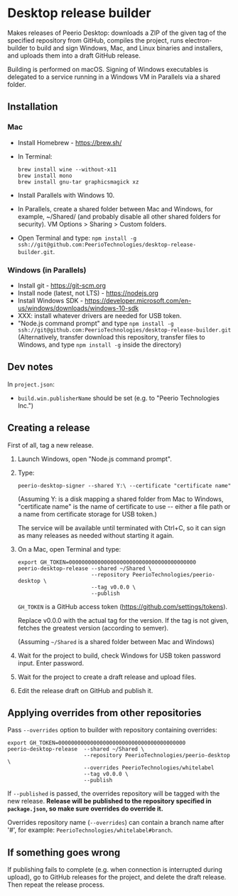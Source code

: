 Desktop release builder
=======================

Makes releases of Peerio Desktop: downloads a ZIP of the given tag of the specified repository from GitHub, compiles the project, runs electron-builder to build and sign Windows, Mac, and Linux binaries and installers, and uploads them into a draft GitHub release.

Building is performed on macOS. Signing of Windows executables is delegated to a service running in a Windows VM in Parallels via a shared folder.


Installation
------------

### Mac

* Install Homebrew - https://brew.sh/
* In Terminal:

      brew install wine --without-x11
      brew install mono
      brew install gnu-tar graphicsmagick xz

* Install Parallels with Windows 10.
* In Parallels, create a shared folder between Mac and Windows, for example,
  ~/Shared/ (and probably disable all other shared folders for security).
  VM Options > Sharing > Custom folders.
* Open Terminal and type: `npm install -g ssh://git@github.com:PeerioTechnologies/desktop-release-builder.git`.


### Windows (in Parallels)

* Install git - https://git-scm.org
* Install node (latest, not LTS) - https://nodejs.org
* Install Windows SDK - https://developer.microsoft.com/en-us/windows/downloads/windows-10-sdk
* XXX: install whatever drivers are needed for USB token.
* "Node.js command prompt" and type `npm install -g ssh://git@github.com:PeerioTechnologies/desktop-release-builder.git`
(Alternatively, transfer download this repository, transfer files to Windows,
and type `npm install -g` inside the directory)


Dev notes
---------

In `project.json`:

* `build.win.publisherName` should be set (e.g. to "Peerio Technologies Inc.")


Creating a release
------------------

First of all, tag a new release.


1. Launch Windows, open "Node.js command prompt".
2. Type:

	   peerio-desktop-signer --shared Y:\ --certificate "certificate name"

   (Assuming Y: is a disk mapping a shared folder from Mac to Windows,
   "certificate name" is the name of certificate to use -- either
   a file path or a name from certificate storage for USB token.)

   The service will be available until terminated with Ctrl+C,
   so it can sign as many releases as needed without starting it
   again.

3. On a Mac, open Terminal and type:

       export GH_TOKEN=0000000000000000000000000000000000000000
       peerio-desktop-release --shared ~/Shared \
                              --repository PeerioTechnologies/peerio-desktop \
                              --tag v0.0.0 \
                              --publish

   `GH_TOKEN` is a GitHub access token (https://github.com/settings/tokens).

   Replace v0.0.0 with the actual tag for the version.
   If the tag is not given, fetches the greatest version (according to semver).

   (Assuming `~/Shared` is a shared folder between Mac and Windows)

4. Wait for the project to build, check Windows for
   USB token password input. Enter password.

5. Wait for the project to create a draft release and upload files.

6. Edit the release draft on GitHub and publish it.


Applying overrides from other repositories
------------------------------------------

Pass `--overrides` option to builder with repository containing overrides:

    export GH_TOKEN=0000000000000000000000000000000000000000
    peerio-desktop-release  --shared ~/Shared \
                            --repository PeerioTechnologies/peerio-desktop \
                            --overrides PeerioTechnologies/whitelabel
                            --tag v0.0.0 \
                            --publish

If `--published` is passed, the overrides repository will be tagged with the
new release. **Release will be published to the repository specified in
`package.json`, so make sure overrides do override it.**

Overrides repository name (`--overrides`) can contain a branch name after '#',
for example: `PeerioTechnologies/whitelabel#branch`.


If something goes wrong
-----------------------

If publishing fails to complete (e.g. when connection is interrupted during
upload), go to GitHub releases for the project, and delete the draft release.
Then repeat the release process.
